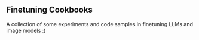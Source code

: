 ## Finetuning Cookbooks
A collection of some experiments and code samples in finetuning LLMs and image models :)
